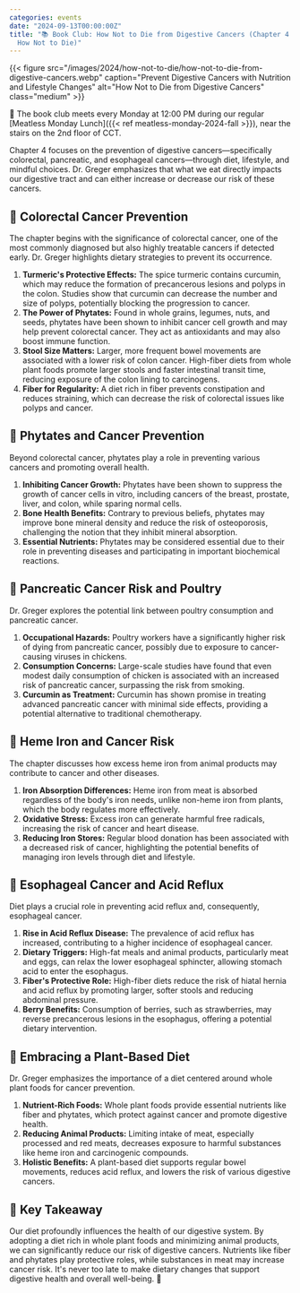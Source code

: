 ```yaml
---
categories: events
date: "2024-09-13T00:00:00Z"
title: "📚 Book Club: How Not to Die from Digestive Cancers (Chapter 4 of
  How Not to Die)"
---
```


{{< figure src="/images/2024/how-not-to-die/how-not-to-die-from-digestive-cancers.webp" caption="Prevent Digestive Cancers with Nutrition and Lifestyle Changes" alt="How Not to Die from Digestive Cancers" class="medium" >}}

📆 The book club meets every Monday at 12:00 PM during our regular
[Meatless Monday Lunch]({{< ref meatless-monday-2024-fall >}}),
near the stairs on the 2nd floor of CCT.

Chapter 4 focuses on the prevention of digestive cancers—specifically colorectal, pancreatic, and esophageal cancers—through diet, lifestyle, and mindful choices. Dr. Greger emphasizes that what we eat directly impacts our digestive tract and can either increase or decrease our risk of these cancers.

## 🥦 Colorectal Cancer Prevention

The chapter begins with the significance of colorectal cancer, one of the most commonly diagnosed but also highly treatable cancers if detected early. Dr. Greger highlights dietary strategies to prevent its occurrence.

1. **Turmeric's Protective Effects:** The spice turmeric contains curcumin, which may reduce the formation of precancerous lesions and polyps in the colon. Studies show that curcumin can decrease the number and size of polyps, potentially blocking the progression to cancer.
2. **The Power of Phytates:** Found in whole grains, legumes, nuts, and seeds, phytates have been shown to inhibit cancer cell growth and may help prevent colorectal cancer. They act as antioxidants and may also boost immune function.
3. **Stool Size Matters:** Larger, more frequent bowel movements are associated with a lower risk of colon cancer. High-fiber diets from whole plant foods promote larger stools and faster intestinal transit time, reducing exposure of the colon lining to carcinogens.
4. **Fiber for Regularity:** A diet rich in fiber prevents constipation and reduces straining, which can decrease the risk of colorectal issues like polyps and cancer.

## 🫘 Phytates and Cancer Prevention

Beyond colorectal cancer, phytates play a role in preventing various cancers and promoting overall health.

1. **Inhibiting Cancer Growth:** Phytates have been shown to suppress the growth of cancer cells in vitro, including cancers of the breast, prostate, liver, and colon, while sparing normal cells.
2. **Bone Health Benefits:** Contrary to previous beliefs, phytates may improve bone mineral density and reduce the risk of osteoporosis, challenging the notion that they inhibit mineral absorption.
3. **Essential Nutrients:** Phytates may be considered essential due to their role in preventing diseases and participating in important biochemical reactions.

## 🐔 Pancreatic Cancer Risk and Poultry

Dr. Greger explores the potential link between poultry consumption and pancreatic cancer.

1. **Occupational Hazards:** Poultry workers have a significantly higher risk of dying from pancreatic cancer, possibly due to exposure to cancer-causing viruses in chickens.
2. **Consumption Concerns:** Large-scale studies have found that even modest daily consumption of chicken is associated with an increased risk of pancreatic cancer, surpassing the risk from smoking.
3. **Curcumin as Treatment:** Curcumin has shown promise in treating advanced pancreatic cancer with minimal side effects, providing a potential alternative to traditional chemotherapy.

## 🍗 Heme Iron and Cancer Risk

The chapter discusses how excess heme iron from animal products may contribute to cancer and other diseases.

1. **Iron Absorption Differences:** Heme iron from meat is absorbed regardless of the body's iron needs, unlike non-heme iron from plants, which the body regulates more effectively.
2. **Oxidative Stress:** Excess iron can generate harmful free radicals, increasing the risk of cancer and heart disease.
3. **Reducing Iron Stores:** Regular blood donation has been associated with a decreased risk of cancer, highlighting the potential benefits of managing iron levels through diet and lifestyle.

## 🍲 Esophageal Cancer and Acid Reflux

Diet plays a crucial role in preventing acid reflux and, consequently, esophageal cancer.

1. **Rise in Acid Reflux Disease:** The prevalence of acid reflux has increased, contributing to a higher incidence of esophageal cancer.
2. **Dietary Triggers:** High-fat meals and animal products, particularly meat and eggs, can relax the lower esophageal sphincter, allowing stomach acid to enter the esophagus.
3. **Fiber's Protective Role:** High-fiber diets reduce the risk of hiatal hernia and acid reflux by promoting larger, softer stools and reducing abdominal pressure.
4. **Berry Benefits:** Consumption of berries, such as strawberries, may reverse precancerous lesions in the esophagus, offering a potential dietary intervention.

## 🌾 Embracing a Plant-Based Diet

Dr. Greger emphasizes the importance of a diet centered around whole plant foods for cancer prevention.

1. **Nutrient-Rich Foods:** Whole plant foods provide essential nutrients like fiber and phytates, which protect against cancer and promote digestive health.
2. **Reducing Animal Products:** Limiting intake of meat, especially processed and red meats, decreases exposure to harmful substances like heme iron and carcinogenic compounds.
3. **Holistic Benefits:** A plant-based diet supports regular bowel movements, reduces acid reflux, and lowers the risk of various digestive cancers.

## 🧘 Key Takeaway

Our diet profoundly influences the health of our digestive system. By adopting a diet rich in whole plant foods and minimizing animal products, we can significantly reduce our risk of digestive cancers. Nutrients like fiber and phytates play protective roles, while substances in meat may increase cancer risk. It's never too late to make dietary changes that support digestive health and overall well-being. 🌿
